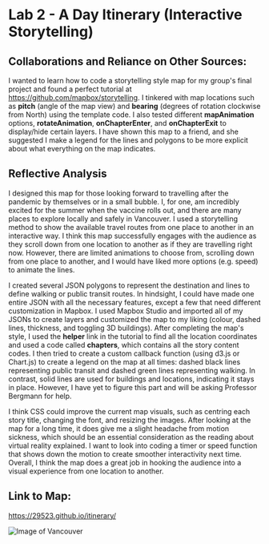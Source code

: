 # Lab 2 - A Day Itinerary (Interactive Storytelling)

## Collaborations and Reliance on Other Sources:
I wanted to learn how to code a storytelling style map for my group's final project and found a perfect tutorial at https://github.com/mapbox/storytelling. I tinkered with map locations such as **pitch** (angle of the map view) and **bearing** (degrees of rotation clockwise from North) using the template code. I also tested different **mapAnimation** options, **rotateAnimation**, **onChapterEnter**, and **onChapterExit** to display/hide certain layers. I have shown this map to a friend, and she suggested I make a legend for the lines and polygons to be more explicit about what everything on the map indicates.

## Reflective Analysis
I designed this map for those looking forward to travelling after the pandemic by themselves or in a small bubble. I, for one, am incredibly excited for the summer when the vaccine rolls out, and there are many places to explore locally and safely in Vancouver. I used a storytelling method to show the available travel routes from one place to another in an interactive way. I think this map successfully engages with the audience as they scroll down from one location to another as if they are travelling right now. However, there are limited animations to choose from, scrolling down from one place to another, and I would have liked more options (e.g. speed) to animate the lines. 

I created several JSON polygons to represent the destination and lines to define walking or public transit routes. In hindsight, I could have made one entire JSON with all the necessary features, except a few that need different customization in Mapbox. I used Mapbox Studio and imported all of my JSONs to create layers and customized the map to my liking (colour, dashed lines, thickness, and toggling 3D buildings). After completing the map's style, I used the **helper** link in the tutorial to find all the location coordinates and used a code called **chapters**, which contains all the story content codes. I then tried to create a custom callback function (using d3.js or Chart.js) to create a legend on the map at all times: dashed black lines representing public transit and dashed green lines representing walking. In contrast, solid lines are used for buildings and locations, indicating it stays in place. However, I have yet to figure this part and will be asking Professor Bergmann for help. 

I think CSS could improve the current map visuals, such as centring each story title, changing the font, and resizing the images. After looking at the map for a long time, it does give me a slight headache from motion sickness, which should be an essential consideration as the reading about virtual reality explained. I want to look into coding a timer or speed function that shows down the motion to create smoother interactivity next time. Overall, I think the map does a great job in hooking the audience into a visual experience from one location to another. 

## Link to Map: 
https://29523.github.io/itinerary/

![Image of Vancouver](https://github.com/29523/itinerary/blob/main/mapgif.gif)
